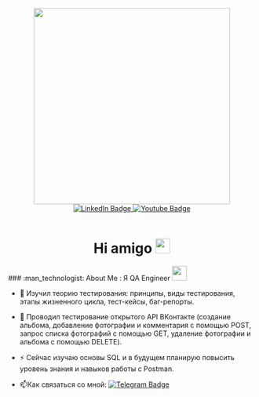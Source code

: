 <div id="header" align="center">
  <img src="https://media.giphy.com/media/smGCEo5zsAXtK4bqAT/giphy.gif" width="400"/>
</div>
<div id="badges" align="center">
  <a href="your-linkedin-URL">
    <img src="https://img.shields.io/badge/LinkedIn-blue?style=for-the-badge&logo=linkedin&logoColor=white" alt="LinkedIn Badge"/>
  </a>
  <a href="your-youtube-URL">
    <img src="https://img.shields.io/badge/YouTube-red?style=for-the-badge&logo=youtube&logoColor=white" alt="Youtube Badge"/>
  </a>
</div>
<p id="badges" align="center">
<img src="https://komarev.com/ghpvc/?username=timir4ik&style=flat-square&color=blue" alt=""/>
</p>
<h1 align="center">
  Hi amigo
  <img src="https://media.giphy.com/media/hvRJCLFzcasrR4ia7z/giphy.gif" width="30px"/>
</h1>
### :man_technologist: About Me :
Я QA Engineer <img src="https://media.giphy.com/media/WUlplcMpOCEmTGBtBW/giphy.gif" width="30">

- :telescope: Изучил теорию тестирования: принципы, виды тестирования, этапы жизненного цикла, тест-кейсы, баг-репорты.

- :seedling: Проводил тестирование открытого API ВКонтакте (создание альбома, добавление фотографии и комментария с помощью POST, запрос списка фотографий с помощью GET, удаление фотографии и альбома с помощью DELETE).

- :zap: Сейчас изучаю основы SQL и в будущем планирую повысить уровень знания и навыков работы с Postman.

- :mailbox:Как связаться со мной: [![Telegram Badge](https://img.shields.io/badge/-@Hoomyak-blue?style=flat&logo=Telegram&logoColor=white)](https://t.me/hoomyak)
